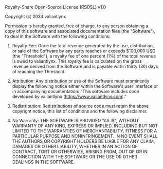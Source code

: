 Royalty-Share Open-Source License (RSOSL) v1.0

Copyright (c) 2024 valiantlynx

Permission is hereby granted, free of charge, to any person obtaining a copy of this software and associated documentation files (the "Software"), to deal in the Software with the following conditions:

1. Royalty Fee:
   Once the total revenue generated by the use, distribution, or sale of the Software by any party reaches or exceeds $100,000 USD (the "Threshold"), a royalty fee of one percent (1%) of the total revenue is owed to valiantlynx. This royalty fee is calculated on the gross revenue derived from the Software and is payable within thirty (30) days of reaching the Threshold.

2. Attribution:
   Any distribution or use of the Software must prominently display the following notice either within the Software's user interface or in accompanying documentation:
   "This software includes code developed by valiantlynx (https://www.valiantlynx.com)."

3. Redistribution:
   Redistributions of source code must retain the above copyright notice, this list of conditions and the following disclaimer.

4. No Warranty:
   THE SOFTWARE IS PROVIDED "AS IS", WITHOUT WARRANTY OF ANY KIND, EXPRESS OR IMPLIED, INCLUDING BUT NOT LIMITED TO THE WARRANTIES OF MERCHANTABILITY, FITNESS FOR A PARTICULAR PURPOSE AND NONINFRINGEMENT. IN NO EVENT SHALL THE AUTHORS OR COPYRIGHT HOLDERS BE LIABLE FOR ANY CLAIM, DAMAGES OR OTHER LIABILITY, WHETHER IN AN ACTION OF CONTRACT, TORT OR OTHERWISE, ARISING FROM, OUT OF OR IN CONNECTION WITH THE SOFTWARE OR THE USE OR OTHER DEALINGS IN THE SOFTWARE.

